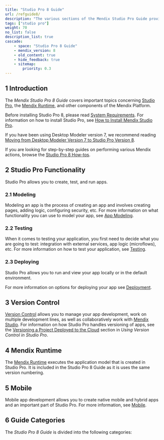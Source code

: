 ```yaml
---
title: "Studio Pro 8 Guide"
url: /refguide8/
description: "The various sections of the Mendix Studio Pro Guide provide details on the features and functionality of the Mendix Platform."
tags: ["studio pro"]
weight: 70
no_list: false
description_list: true
cascade:
    - space: "Studio Pro 8 Guide"
    - mendix_version: 8
    - old_content: true
    - hide_feedback: true
    - sitemap:
        priority: 0.3
---
```


## 1 Introduction

The *Mendix Studio Pro 8 Guide* covers important topics concerning [Studio Pro](/refguide8/modeling/), the [Mendix Runtime](/refguide8/runtime/), and other components of the Mendix Platform.

Before installing Studio Pro 8, please read [System Requirements](/refguide8/system-requirements/). For information on how to install Studio Pro, see [How to Install Mendix Studio Pro](/howto8/general/install/).

If you have been using Desktop Modeler version 7, we recommend reading [Moving from Desktop Modeler Version 7 to Studio Pro Version 8](/refguide8/moving-from-7-to-8/).

If you are looking for step-by-step guides on performing various Mendix actions, browse the [Studio Pro 8 How-tos](/howto8/).

## 2 Studio Pro Functionality

Studio Pro allows you to create, test, and run apps. 

### 2.1 Modeling 

Modeling an app is the process of creating an app and involves creating pages, adding logic, configuring security, etc. For more information on what functionality you can use to model your app, see [App Modeling](/refguide8/modeling/).  

### 2.2 Testing 

When it comes to testing your application, you first need to decide what you are going to test: integration with external services, app logic (microflows), etc. For more information on how to test your application, see [Testing](/howto8/testing/). 

### 2.3 Deploying 

Studio Pro allows you to run and view your app locally or in the default environment.

For more information on options for deploying your app see [Deployment](/developerportal/deploy/).

## 3 Version Control

[Version Control](/refguide8/version-control/) allows you to manage your app development, work on multiple development lines, as well as collaboratively work with [Mendix Studio](/studio8/).  For information on how Studio Pro handles versioning of apps, see the [Versioning a Project Deployed to the Cloud](/refguide8/using-version-control-in-studio-pro/#versioning-project) section in *Using Version Control in Studio Pro*. 

## 4 Mendix Runtime

The [Mendix Runtime](/refguide8/runtime/) executes the application model that is created in Studio Pro. It is included in the Studio Pro 8 Guide as it is uses the same version numbering. 

## 5 Mobile

Mobile app development allows you to create native mobile and hybrid apps and an important part of Studio Pro. For more information, see [Mobile](/refguide8/mobile/). 

## 6 Guide Categories

The *Studio Pro 8 Guide* is divided into the following categories:
